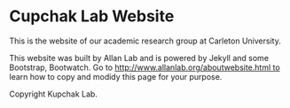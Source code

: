 # Cupchak Lab Website

This is the website of our academic research group at Carleton University.

This website was built by Allan Lab and is powered by Jekyll and some Bootstrap, Bootwatch.
Go to http://www.allanlab.org/aboutwebsite.html to learn how to copy and modidy this page for your purpose.

Copyright Kupchak Lab.

